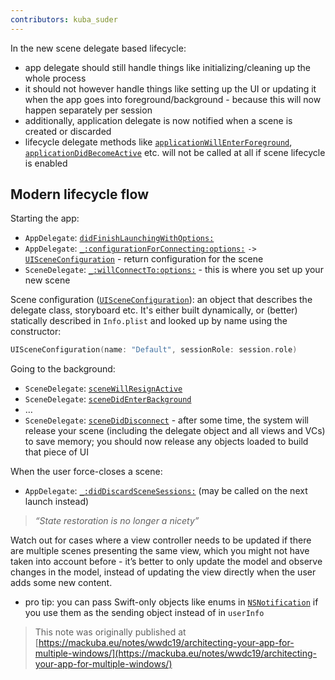 ```yaml
---
contributors: kuba_suder
---
```


In the new scene delegate based lifecycle:

- app delegate should still handle things like initializing/cleaning up the whole process
- it should not however handle things like setting up the UI or updating it when the app goes into foreground/background - because this will now happen separately per session
- additionally, application delegate is now notified when a scene is created or discarded
- lifecycle delegate methods like [`applicationWillEnterForeground`](https://developer.apple.com/documentation/uikit/uiapplicationdelegate/1623076-applicationwillenterforeground), [`applicationDidBecomeActive`](https://developer.apple.com/documentation/uikit/uiapplicationdelegate/1622956-applicationdidbecomeactive) etc. will not be called at all if scene lifecycle is enabled

## Modern lifecycle flow

Starting the app:

- `AppDelegate`: [`didFinishLaunchingWithOptions:`](https://developer.apple.com/documentation/uikit/uiapplicationdelegate/1622921-application)
- `AppDelegate`: [`_:configurationForConnecting:options:`](https://developer.apple.com/documentation/uikit/uiapplicationdelegate/3197905-application) `->` [`UISceneConfiguration`](https://developer.apple.com/documentation/uikit/uisceneconfiguration) - return configuration for the scene
- `SceneDelegate`: [`_:willConnectTo:options:`](https://developer.apple.com/documentation/uikit/uiscenedelegate/3197914-scene) - this is where you set up your new scene

Scene configuration ([`UISceneConfiguration`](https://developer.apple.com/documentation/uikit/uisceneconfiguration)): an object that describes the delegate class, storyboard etc. It's either built dynamically, or (better) statically described in `Info.plist` and looked up by name using the constructor:

```swift
UISceneConfiguration(name: "Default", sessionRole: session.role)
```

Going to the background:

- `SceneDelegate`: [`sceneWillResignActive`](https://developer.apple.com/documentation/uikit/uiscenedelegate/3197919-scenewillresignactive)
- `SceneDelegate`: [`sceneDidEnterBackground`](https://developer.apple.com/documentation/uikit/uiscenedelegate/3197917-scenedidenterbackground)
- …
- `SceneDelegate`: [`sceneDidDisconnect`](https://developer.apple.com/documentation/uikit/uiscenedelegate/3197916-scenediddisconnect) - after some time, the system will release your scene (including the delegate object and all views and VCs) to save memory; you should now release any objects loaded to build that piece of UI

When the user force-closes a scene:

- `AppDelegate`: [`_:didDiscardSceneSessions:`](https://developer.apple.com/documentation/uikit/uiapplicationdelegate/3197906-application) (may be called on the next launch instead)

> *“State restoration is no longer a nicety”*

Watch out for cases where a view controller needs to be updated if there are multiple scenes presenting the same view, which you might not have taken into account before - it’s better to only update the model and observe changes in the model, instead of updating the view directly when the user adds some new content.

- pro tip: you can pass Swift-only objects like enums in [`NSNotification`](https://developer.apple.com/documentation/foundation/nsnotification) if you use them as the sending object instead of in `userInfo`

> This note was originally published at [https://mackuba.eu/notes/wwdc19/architecting-your-app-for-multiple-windows/](https://mackuba.eu/notes/wwdc19/architecting-your-app-for-multiple-windows/)
